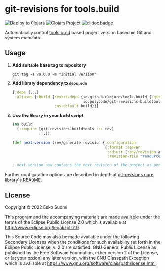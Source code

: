 # git-revisions for tools.build

[![Deploy to Clojars](https://github.com/esuomi/git-revisions-buildtools/actions/workflows/deploy.yaml/badge.svg)](https://github.com/esuomi/git-revisions-buildtools/actions/workflows/deploy.yaml)
[![Clojars Project](https://img.shields.io/clojars/v/fi.polycode/buildtools-git-revisions.svg)](https://clojars.org/fi.polycode/buildtools-git-revisions)
[![cljdoc badge](https://cljdoc.org/badge/fi.polycode/buildtools-git-revisions)](https://cljdoc.org/jump/release/fi.polycode/buildtools-git-revisions)

Automatically control [tools.build](https://github.com/clojure/tools.build) based project version based on Git and system metadata.

## Usage

 1. **Add suitable base tag to repository**
    ```shell
    git tag -a v0.0.0 -m "initial version"
    ```
 2. **Add library dependency to `deps.edn`**
    ```clojure
    {:deps {...}
     :aliases {:build {:extra-deps {io.github.clojure/tools.build {:git/tag "v0.8.2" :git/sha "ba1a2bf"}
                                    io.polycode/git-revisions-buildtools {:mvn/version "0.1.0-SNAPSHOT"}}
                       :ns-default build}}}
    ```
 3. **Use the library in your build script**
    ```clojure
    (ns build
      (:require [git-revisions.buildtools :as rev]
                ...))

    (def next-version (rev/generate-revision {:configuration
                                              {:format :semver
                                               :adjust [:env/revision_adjustment :minor]
                                               :revision-file "resources/metadata.edn"}}))

    ; next-version now contains the next revision of the project as per configuration
    ```

Further configuration options are described in depth at [git-revisions core library's README](https://github.com/esuomi/git-revisions#configuration).

## License

Copyright © 2022 Esko Suomi

This program and the accompanying materials are made available under the
terms of the Eclipse Public License 2.0 which is available at
http://www.eclipse.org/legal/epl-2.0.

This Source Code may also be made available under the following Secondary
Licenses when the conditions for such availability set forth in the Eclipse
Public License, v. 2.0 are satisfied: GNU General Public License as published by
the Free Software Foundation, either version 2 of the License, or (at your
option) any later version, with the GNU Classpath Exception which is available
at https://www.gnu.org/software/classpath/license.html.

